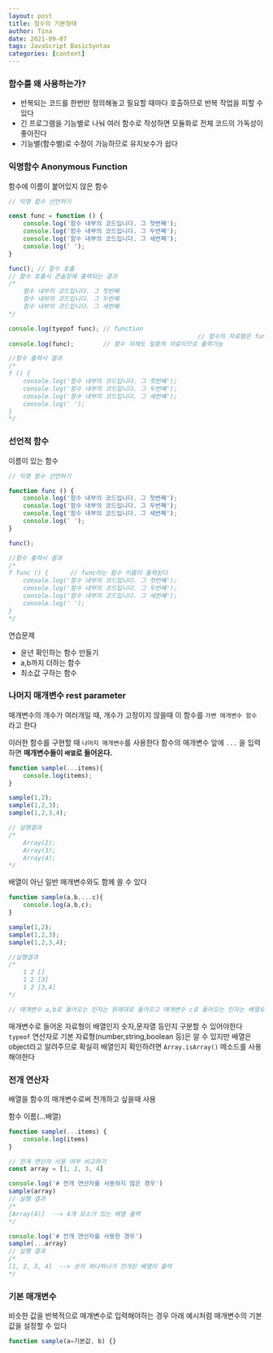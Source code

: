 ```yaml
---
layout: post
title: 함수의 기본형태
author: Tina
date: 2021-09-07
tags: JavaScript BasicSyntax
categories: [content]
---
```


### 함수를 왜 사용하는가?

- 반복되는 코드를 한번만 정의해놓고 필요할 때마다 호출하므로 반복 작업을 피할 수 있다
- 긴 프로그램을 기능별로 나눠 여러 함수로 작성하면 모듈화로 전체 코드의 가독성이 좋아진다
- 기능별(함수별)로 수정이 가능하므로 유지보수가 쉽다

### 익명함수 Anonymous Function

함수에 이름이 붙어있지 않은 함수

```jsx
// 익명 함수 선언하기

const func = function () {
	console.log('함수 내부의 코드입니다. 그 첫번째');
	console.log('함수 내부의 코드입니다. 그 두번째');
	console.log('함수 내부의 코드입니다. 그 세번째');
	console.log(' ');
}

func(); // 함수 호출
// 함수 호출시 콘솔창에 출력되는 결과
/*
	함수 내부의 코드입니다. 그 첫번째
	함수 내부의 코드입니다. 그 두번째
	함수 내부의 코드입니다. 그 세번째
*/

console.log(tyepof func); // function
													// 함수의 자료형은 function 이다
console.log(func);        // 함수 자체도 일종의 자료이므로 출력가능

//함수 출력시 결과
/*
f () {
	console.log('함수 내부의 코드입니다. 그 첫번째');
	console.log('함수 내부의 코드입니다. 그 두번째');
	console.log('함수 내부의 코드입니다. 그 세번째');
	console.log(' ');
}
*/
```

### 선언적 함수

이름이 있는 함수

```jsx
// 익명 함수 선언하기

function func () {
	console.log('함수 내부의 코드입니다. 그 첫번째');
	console.log('함수 내부의 코드입니다. 그 두번째');
	console.log('함수 내부의 코드입니다. 그 세번째');
	console.log(' ');
}

func();

//함수 출력시 결과
/*
f func () {      // func라는 함수 이름이 출력된다
	console.log('함수 내부의 코드입니다. 그 첫번째');
	console.log('함수 내부의 코드입니다. 그 두번째');
	console.log('함수 내부의 코드입니다. 그 세번째');
	console.log(' ');
}
*/
```

연습문제

- 윤년 확인하는 함수 만들기
- a,b까지 더하는 함수
- 최소값 구하는 함수

### 나머지 매개변수 rest parameter

매개변수의 개수가 여러개일 때, 개수가 고정이지 않을때 이 함수를 `가변 매개변수 함수` 라고 한다

이러한 함수를 구현할 때 `나머지 매개변수`를 사용한다 함수의 매개변수 앞에 `...` 을 입력하면 **매개변수들이 `배열`로 들어온다.**

```jsx
function sample(...items){
	console.log(items);
}

sample(1,2);
sample(1,2,3);
sample(1,2,3,4);

// 실행결과
/*
	Array(2);
	Array(3);
	Array(4);
*/
```

배열이 아닌 일반 매개변수와도 함께 쓸 수 있다 

```jsx
function sample(a,b,...c){
	console.log(a,b,c);
}

sample(1,2);
sample(1,2,3);
sample(1,2,3,4);

//실행결과
/*
	1 2 []
	1 2 [3]
	1 2 [3,4]
*/

// 매개변수 a,b로 들어오는 인자는 원래대로 들어오고 매개변수 c로 들어오는 인자는 배열로 들어온다
```

매개변수로 들어온 자료형이 배열인지 숫자,문자열 등인지 구분할 수 있어야한다 `typeof` 연산자로 기본 자료형(number,string,boolean 등)은 알 수 있지만 배열은 object라고 알려주므로 확실히 배열인지 확인하려면 `Array.isArray()` 메소드를 사용해야한다

### 전개 연산자

배열을 함수의 매개변수로써 전개하고 싶을때 사용

함수 이름(...배열)

```jsx
function sample(...items) {
    console.log(items)
}

// 전개 연산자 사용 여부 비교하기
const array = [1, 2, 3, 4]

console.log('# 전개 연산자를 사용하지 않은 경우')
sample(array)
// 실행 결과
/*
[Array(4)]  --> 4개 요소가 있는 배열 출력
*/

console.log('# 전개 연산자를 사용한 경우')
sample(...array)
// 실행 결과
/*
[1, 2, 3, 4]  --> 숫자 하나하나가 전개된 배열이 출력
*/
```

### 기본 매개변수

비슷한 값을 반복적으로 매개변수로 입력해야하는 경우 아래 예시처럼 매개변수의 기본값을 설정할 수 있다

```jsx
function sample(a=기본값, b) {}
```
